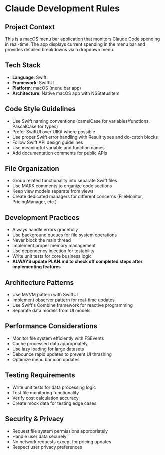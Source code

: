 # Claude Development Rules

## Project Context
This is a macOS menu bar application that monitors Claude Code spending in real-time. The app displays current spending in the menu bar and provides detailed breakdowns via a dropdown menu.

## Tech Stack
- **Language**: Swift
- **Framework**: SwiftUI
- **Platform**: macOS (menu bar app)
- **Architecture**: Native macOS app with NSStatusItem

## Code Style Guidelines
- Use Swift naming conventions (camelCase for variables/functions, PascalCase for types)
- Prefer SwiftUI over UIKit where possible
- Use proper Swift error handling with Result types and do-catch blocks
- Follow Swift API design guidelines
- Use meaningful variable and function names
- Add documentation comments for public APIs

## File Organization
- Group related functionality into separate Swift files
- Use MARK comments to organize code sections
- Keep view models separate from views
- Create dedicated managers for different concerns (FileMonitor, PricingManager, etc.)

## Development Practices
- Always handle errors gracefully
- Use background queues for file system operations
- Never block the main thread
- Implement proper memory management
- Use dependency injection for testability
- Write unit tests for core business logic
- **ALWAYS update PLAN.md to check off completed steps after implementing features**

## Architecture Patterns
- Use MVVM pattern with SwiftUI
- Implement observer pattern for real-time updates
- Use Swift's Combine framework for reactive programming
- Separate data models from UI models

## Performance Considerations
- Monitor file system efficiently with FSEvents
- Cache processed data appropriately
- Use lazy loading for large datasets
- Debounce rapid updates to prevent UI thrashing
- Optimize menu bar icon updates

## Testing Requirements
- Write unit tests for data processing logic
- Test file monitoring functionality
- Verify cost calculation accuracy
- Create mock data for testing edge cases

## Security & Privacy
- Request file system permissions appropriately
- Handle user data securely
- No network requests except for pricing updates
- Respect user privacy preferences
